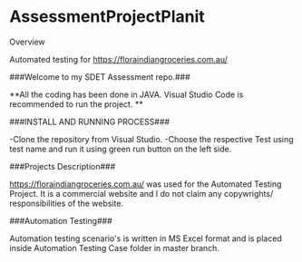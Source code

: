 # AssessmentProjectPlanit
Overview


Automated testing for https://floraindiangroceries.com.au/

###Welcome to my SDET Assessment repo.###

**All the coding has been done in JAVA. Visual Studio Code is recommended to run the project. **

###INSTALL AND RUNNING PROCESS###

-Clone the repository from Visual Studio. -Choose the respective Test using test name and run it using green run button on the left side.

###Projects Description###

https://floraindiangroceries.com.au/ was used for the Automated Testing Project. It is a commercial website and I do not claim any copywrights/ responsibilities of the website.

###Automation Testing###

Automation testing scenario's is written in MS Excel format and is placed inside Automation Testing Case folder in master branch.
